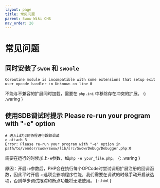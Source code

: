 ```yaml
---
layout: page
title: 常见问题
parent: Swow Wiki CHS
nav_order: 20
---
```


# 常见问题

## 同时安装了`swow` 和 `swoole`

```
Coroutine module is incompatible with some extensions that setup exit user opcode handler in Unknown on line 0
```

不能与不兼容的扩展同时加载，需要在 `php.ini` 中移除存在冲突的扩展。
{: .waring }

## 使用SDB调试时提示 Please re-run your program with "-e" option

```
# 进入id为3的协程进行跟踪调试
> attach 3
Error: Please re-run your program with "-e" option in path/to/vendor/swow/swow/lib/src/Swow/Debug/Debugger.php:0
```

需要在运行的时候加上`-e`参数，如`php -e your_file.php`。
{: .waring }

原因：开启`-e`参数后，PHP会在执行每个OPCode时尝试调用扩展注册的回调函数，因此平时开启`-e`选项会影响程序性能，我们需要在调试的时候手动开启该选项，否则单步调试跟踪和断点功能将无法使用。
{: .hint }
